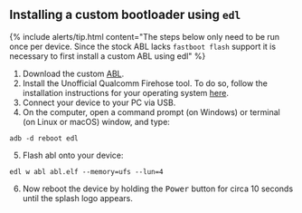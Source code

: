 ## Installing a custom bootloader using `edl`

{% include alerts/tip.html content="The steps below only need to be run once per device. Since the stock ABL lacks `fastboot flash` support it is necessary to first install a custom ABL using edl" %}

1. Download the custom [ABL](https://androidfilehost.com/?fid=10620683726822060955).
2. Install the Unofficial Qualcomm Firehose tool. To do so, follow the installation instructions for your operating system [here](https://github.com/bkerler/edl#installation).
3. Connect your device to your PC via USB.
4. On the computer, open a command prompt (on Windows) or terminal (on Linux or macOS) window, and type:
```
adb -d reboot edl
```
5. Flash abl onto your device:
```
edl w abl abl.elf --memory=ufs --lun=4
```
6. Now reboot the device by holding the <kbd>Power</kbd> button for circa 10 seconds until the splash logo appears.
